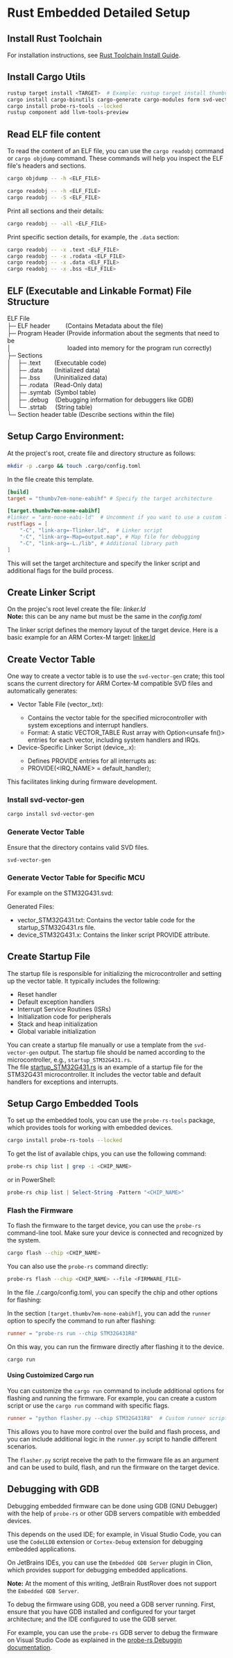 # Rust Embedded Detailed Setup

## Install Rust Toolchain

For installation instructions, see [Rust Toolchain Install Guide](https://www.rust-lang.org/tools/install).

## Install Cargo Utils

  ```bash
  rustup target install <TARGET>  # Example: rustup target install thumbv7em-none-eabihf
  cargo install cargo-binutils cargo-generate cargo-modules form svd-vector-gen svd2rust cargo-llvm-cov
  cargo install probe-rs-tools --locked
  rustup component add llvm-tools-preview
  ```
## Read ELF file content

To read the content of an ELF file, you can use the `cargo readobj` command or `cargo objdump` command.
These commands will help you inspect the ELF file's headers and sections.

```bash
cargo objdump -- -h <ELF_FILE>
```


```bash
cargo readobj -- -h <ELF_FILE>
cargo readobj -- -S <ELF_FILE>
```

Print all sections and their details:
```bash
cargo readobj -- -all <ELF_FILE>
```

Print specific section details, for example, the `.data` section:

```bash
cargo readobj -- -x .text <ELF_FILE>
cargo readobj -- -x .rodata <ELF_FILE>
cargo readobj -- -x .data <ELF_FILE>
cargo readobj -- -x .bss <ELF_FILE>
```

## ELF (Executable and Linkable Format) File Structure

ELF File  
  ├─ ELF header&nbsp;&nbsp;&nbsp;&nbsp;&nbsp;&nbsp;&nbsp;&nbsp;&nbsp;(Contains Metadata about the file)  
  ├─ Program Header (Provide information about the segments that need to be  
  │&nbsp;&nbsp;&nbsp;&nbsp;&nbsp;&nbsp;&nbsp;&nbsp;&nbsp;&nbsp;&nbsp;
  &nbsp;&nbsp;&nbsp;&nbsp;&nbsp;&nbsp;&nbsp;&nbsp;&nbsp;&nbsp;&nbsp;
  &nbsp;&nbsp;&nbsp;&nbsp;&nbsp;&nbsp;&nbsp;
  &nbsp;loaded into memory for the program run correctly)  
  ├─ Sections  
  │&nbsp;&nbsp;&nbsp;&nbsp;├─ .text&nbsp;&nbsp;&nbsp;&nbsp;&nbsp;&nbsp;&nbsp;&nbsp;(Executable code)  
  │&nbsp;&nbsp;&nbsp;&nbsp;├─ .data&nbsp;&nbsp;&nbsp;&nbsp;&nbsp;&nbsp;&nbsp;(Initialized data)  
  │&nbsp;&nbsp;&nbsp;&nbsp;├─ .bss&nbsp;&nbsp;&nbsp;&nbsp;&nbsp;&nbsp;&nbsp;&nbsp;(Uninitialized data)  
  │&nbsp;&nbsp;&nbsp;&nbsp;├─ .rodata&nbsp;&nbsp;&nbsp;(Read-Only data)  
  │&nbsp;&nbsp;&nbsp;&nbsp;├─ .symtab&nbsp;&nbsp;(Symbol table)  
  │&nbsp;&nbsp;&nbsp;&nbsp;├─ .debug&nbsp;&nbsp;&nbsp;&nbsp;(Debugging information for debuggers like GDB)  
  │&nbsp;&nbsp;&nbsp;&nbsp;└─ .strtab&nbsp;&nbsp;&nbsp;&nbsp;&nbsp;(String table)  
  └─ Section header table (Describe sections within the file)  

## Setup Cargo Environment:

At the project's root, create file and directory structure as follows:

```bash
mkdir -p .cargo && touch .cargo/config.toml
```

In the file create this template.

```toml
[build]
target = "thumbv7em-none-eabihf" # Specify the target architecture

[target.thumbv7em-none-eabihf]
#linker = "arm-none-eabi-ld"  # Uncomment if you want to use a custom linker
rustflags = [
    "-C", "link-arg=-Tlinker.ld",  # Linker script
    "-C", "link-arg=-Map=output.map", # Map file for debugging
    "-C", "link-arg=-L./lib", # Additional library path
]
```
This will set the target architecture and specify the linker script and additional flags for the build process.

## Create Linker Script

On the projec's root level create the file: *linker.ld*  
**Note:** this can be any name but must be the same in the *config.toml*

The linker script defines the memory layout of the target device. Here is a basic example for an ARM Cortex-M target:
[linker.ld](../linker.ld)  

## Create Vector Table

One way to create a vector table is to use the `svd-vector-gen` crate; this tool scans the current directory for
ARM Cortex-M compatible SVD files and automatically generates:  

- Vector Table File (vector_<mcu>.txt):
  - Contains the vector table for the specified microcontroller with system exceptions and interrupt handlers.
  - Format: A static VECTOR_TABLE Rust array with Option<unsafe fn()> entries for each vector, including system handlers and IRQs.
- Device-Specific Linker Script (device_<mcu>.x):
  - Defines PROVIDE entries for all interrupts as:
  - PROVIDE(<IRQ_NAME> = default_handler); 

This facilitates linking during firmware development.

### Install svd-vector-gen

```bash
cargo install svd-vector-gen
```
### Generate Vector Table
Ensure that the directory contains valid SVD files.
```bash
svd-vector-gen 
```
### Generate Vector Table for Specific MCU
For example on the STM32G431.svd:

Generated Files:
  - vector_STM32G431.txt: Contains the vector table code for the startup_STM32G431.rs file.
  - device_STM32G431.x: Contains the linker script PROVIDE attribute.

## Create Startup File
The startup file is responsible for initializing the microcontroller and setting up the vector table. It typically includes the following:
- Reset handler
- Default exception handlers
- Interrupt Service Routines (ISRs)
- Initialization code for peripherals
- Stack and heap initialization
- Global variable initialization

You can create a startup file manually or use a template from the `svd-vector-gen` output. The startup file should be named according to the microcontroller, e.g., `startup_STM32G431.rs`.  
The file [startup_STM32G431.rs](../src/startup_stm32g431.rs) is an example of a startup file for the STM32G431 microcontroller. It includes the vector table and default handlers for exceptions and interrupts.

## Setup Cargo Embedded Tools

To set up the embedded tools, you can use the `probe-rs-tools` package, which provides tools for working with embedded devices.

```bash
cargo install probe-rs-tools --locked
```

To get the list of available chips, you can use the following command:

```bash
probe-rs chip list | grep -i <CHIP_NAME>
```

or in PowerShell:

```powershell
probe-rs chip list | Select-String -Pattern "<CHIP_NAME>"
```
### Flash the Firmware

To flash the firmware to the target device, you can use the `probe-rs` command-line tool. Make sure your device is connected and recognized by the system.

```bash
cargo flash --chip <CHIP_NAME>
```
You can also use the `probe-rs` command directly:

```bash
probe-rs flash --chip <CHIP_NAME> --file <FIRMWARE_FILE>
```

In the file ./.cargo/config.toml, you can specify the chip and other options for flashing:

In the section `[target.thumbv7em-none-eabihf]`, you can add the `runner` option to specify the command to run after flashing:
```toml
runner = "probe-rs run --chip STM32G431R8"
```

On this way, you can run the firmware directly after flashing it to the device.

```bash
cargo run
```

#### Using Custoimized Cargo run

You can customize the `cargo run` command to include additional options for flashing and running the firmware. For example, you can create a custom script or use the `cargo run` command with specific flags.

```toml
runner = "python flasher.py --chip STM32G431R8"  # Custom runner script for building, flashing and running
```

This allows you to have more control over the build and flash process, and you can include additional logic in the `runner.py` script to handle different scenarios.

The `flasher.py` script receive the path to the firmware file as an argument and can be used to build, flash, and run the firmware on the target device.


## Debugging with GDB

Debugging embedded firmware can be done using GDB (GNU Debugger) with the help of `probe-rs` or other GDB servers
compatible with embedded devices.

This depends on the used IDE; for example, in Visual Studio Code, you can use the `CodeLLDB` extension or `Cortex-Debug`
extension for debugging embedded applications.

On JetBrains IDEs, you can use the `Embedded GDB Server` plugin in Clion, which provides support for debugging embedded
applications.

**Note:** At the moment of this writing, JetBrain RustRover does not support the `Embedded GDB Server`.

To debug the firmware using GDB, you need a GDB server running. First, ensure that you have GDB installed and configured
for your target architecture; and the IDE configured to use the GDB server.

For example, you can use the `probe-rs` GDB server to debug the firmware on Visual Studio Code as explained in the 
[probe-rs Debuggin documentation](https://probe.rs/docs/tools/debugger/).

